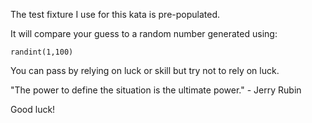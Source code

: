 The test fixture I use for this kata is pre-populated.

It will compare your guess to a random number generated using:

    randint(1,100)
    
You can pass by relying on luck or skill but try not to rely on luck.

"The power to define the situation is the ultimate power." - Jerry Rubin

Good luck!